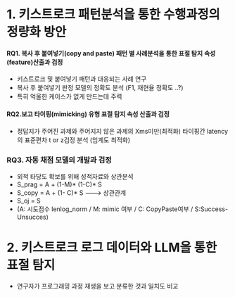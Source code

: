 # 1. 키스트로크 패턴분석을 통한 수행과정의 정량화 방안
#### RQ1. 복사 후 붙여넣기(copy and paste) 패턴 별 사례분석을 통한  표절 탐지 속성(feature)산출과 검정
* 키스트로크 및 붙여넣기 패턴과 대응되는 사례 연구
* 복사 후 붙여넣기 판정 모델의 정확도 분석 (F1, 재현율 정확도 ..?)
* 특히 억울한 케이스가 없게 만드는데 주력 
#### RQ2.보고 타이핑(mimicking) 유형 표절 탐지 속성 산출과 검정
* 정답지가 주어진 과제와 주어지지 않은 과제의 Xms미만(최적화) 타이핑간 latency의 표준편차 t or z검정 분석 (임계도 최적화)
### RQ3.  자동 채점 모델의 개발과 검정
* 외적 타당도 확보를 위해 성적자료와 상관분석
* S_prag = A + (1-M)* (1-C)* S
* S_copy = A + (1- C)* S ---> 상관관계
* S_oj = S
* (A: 시도점수 lenlog_norm / M: mimic 여부 /  C: CopyPaste여부 /  S:Success-Unsucces)
# 2. 키스트로크 로그 데이터와 LLM을 통한 표절 탐지
* 연구자가 프로그래밍 과정 재생을 보고 분류한 것과 일치도 비교
